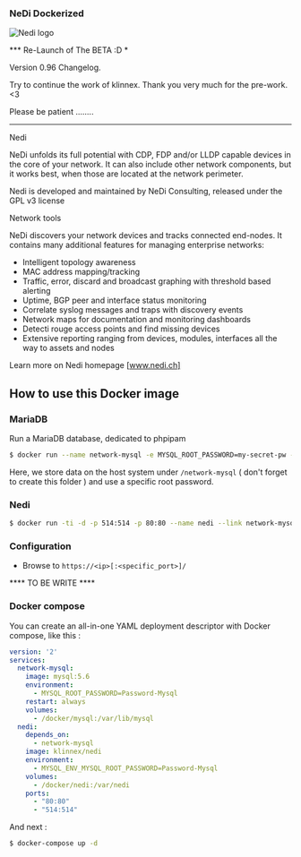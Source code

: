 ### NeDi Dockerized 
![Nedi logo](http://www.nedi.ch/wp-content/uploads/nedi-dgray-320.jpg)

*** Re-Launch of The BETA :D *

Version 0.96
Changelog.

Try to continue the work of klinnex. Thank you very much for the pre-work. <3

Please be patient ........
***************************

Nedi

NeDi unfolds its full potential with CDP, FDP and/or LLDP capable devices in the core of your network. It can also include other network components, but it works best, when those are located at the network perimeter.

Nedi is developed and maintained by NeDi Consulting, released under the GPL v3 license

Network tools

NeDi discovers your network devices and tracks connected end-nodes. It contains many additional features for managing enterprise networks:
- Intelligent topology awareness
- MAC address mapping/tracking
- Traffic, error, discard and broadcast graphing with threshold based alerting
- Uptime, BGP peer and interface status monitoring
- Correlate syslog messages and traps with discovery events
- Network maps for documentation and monitoring dashboards
- Detecti rouge access points and find missing devices
- Extensive reporting ranging from devices, modules, interfaces all the way to assets and nodes 

Learn more on Nedi homepage [www.nedi.ch]

## How to use this Docker image

### MariaDB

Run a MariaDB database, dedicated to phpipam

```bash
$ docker run --name network-mysql -e MYSQL_ROOT_PASSWORD=my-secret-pw -v /docker/network-mysql:/var/lib/mysql -d mysql:5.6
```

Here, we store data on the host system under `/network-mysql` ( don't forget to create this folder )  and use a specific root password.

### Nedi

```bash
$ docker run -ti -d -p 514:514 -p 80:80 --name nedi --link network-mysql:mysql klinnex/nedi
```

### Configuration

- Browse to `https://<ip>[:<specific_port>]/`

**** TO BE WRITE ****

### Docker compose

You can create an all-in-one YAML deployment descriptor with Docker compose, like this :

```yaml
version: '2'
services:
  network-mysql:
    image: mysql:5.6
    environment:
      - MYSQL_ROOT_PASSWORD=Password-Mysql
    restart: always
    volumes:
      - /docker/mysql:/var/lib/mysql
  nedi:
    depends_on:
      - network-mysql
    image: klinnex/nedi
    environment:
      - MYSQL_ENV_MYSQL_ROOT_PASSWORD=Password-Mysql
    volumes:
      - /docker/nedi:/var/nedi
    ports:
      - "80:80"
      - "514:514"
```

And next :

```bash
$ docker-compose up -d
```
